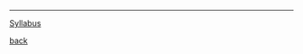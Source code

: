 <!-- Google tag (gtag.js) -->
<script async src="https://www.googletagmanager.com/gtag/js?id=G-35H7SH613P"></script>
<script>
  window.dataLayer = window.dataLayer || [];
  function gtag(){dataLayer.push(arguments);}
  gtag('js', new Date());

  gtag('config', 'G-35H7SH613P');
</script>
---

[Syllabus](./docs/s24lasyllabus.pdf)

[back](./)
